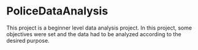 # PoliceDataAnalysis
This project is a beginner level data analysis project. In this project, some objectives were set and the data had to be analyzed according to the desired purpose.
